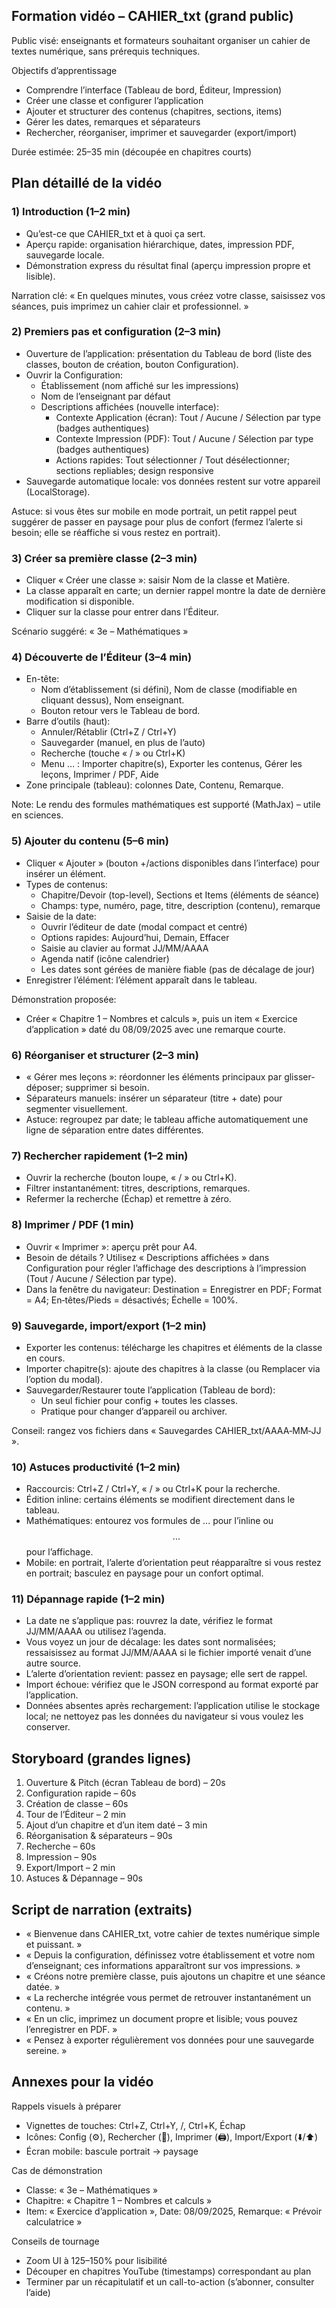 ## Formation vidéo – CAHIER_txt (grand public)

Public visé: enseignants et formateurs souhaitant organiser un cahier de textes numérique, sans prérequis techniques.

Objectifs d’apprentissage
- Comprendre l’interface (Tableau de bord, Éditeur, Impression)
- Créer une classe et configurer l’application
- Ajouter et structurer des contenus (chapitres, sections, items)
- Gérer les dates, remarques et séparateurs
- Rechercher, réorganiser, imprimer et sauvegarder (export/import)

Durée estimée: 25–35 min (découpée en chapitres courts)


## Plan détaillé de la vidéo

### 1) Introduction (1–2 min)
- Qu’est-ce que CAHIER_txt et à quoi ça sert.
- Aperçu rapide: organisation hiérarchique, dates, impression PDF, sauvegarde locale.
- Démonstration express du résultat final (aperçu impression propre et lisible).

Narration clé: « En quelques minutes, vous créez votre classe, saisissez vos séances, puis imprimez un cahier clair et professionnel. »


### 2) Premiers pas et configuration (2–3 min)
- Ouverture de l’application: présentation du Tableau de bord (liste des classes, bouton de création, bouton Configuration). 
- Ouvrir la Configuration: 
	- Établissement (nom affiché sur les impressions)
	- Nom de l’enseignant par défaut
	- Descriptions affichées (nouvelle interface):
		- Contexte Application (écran): Tout / Aucune / Sélection par type (badges authentiques)
		- Contexte Impression (PDF): Tout / Aucune / Sélection par type (badges authentiques)
		- Actions rapides: Tout sélectionner / Tout désélectionner; sections repliables; design responsive
- Sauvegarde automatique locale: vos données restent sur votre appareil (LocalStorage).

Astuce: si vous êtes sur mobile en mode portrait, un petit rappel peut suggérer de passer en paysage pour plus de confort (fermez l’alerte si besoin; elle se réaffiche si vous restez en portrait).


### 3) Créer sa première classe (2–3 min)
- Cliquer « Créer une classe »: saisir Nom de la classe et Matière.
- La classe apparaît en carte; un dernier rappel montre la date de dernière modification si disponible.
- Cliquer sur la classe pour entrer dans l’Éditeur.

Scénario suggéré: « 3e – Mathématiques »


### 4) Découverte de l’Éditeur (3–4 min)
- En-tête: 
	- Nom d’établissement (si défini), Nom de classe (modifiable en cliquant dessus), Nom enseignant.
	- Bouton retour vers le Tableau de bord.
- Barre d’outils (haut):
	- Annuler/Rétablir (Ctrl+Z / Ctrl+Y)
	- Sauvegarder (manuel, en plus de l’auto)
	- Recherche (touche « / » ou Ctrl+K)
	- Menu … : Importer chapitre(s), Exporter les contenus, Gérer les leçons, Imprimer / PDF, Aide
- Zone principale (tableau): colonnes Date, Contenu, Remarque.

Note: Le rendu des formules mathématiques est supporté (MathJax) – utile en sciences.


### 5) Ajouter du contenu (5–6 min)
- Cliquer « Ajouter » (bouton +/actions disponibles dans l’interface) pour insérer un élément.
- Types de contenus: 
	- Chapitre/Devoir (top-level), Sections et Items (éléments de séance)
	- Champs: type, numéro, page, titre, description (contenu), remarque
- Saisie de la date: 
	- Ouvrir l’éditeur de date (modal compact et centré)
	- Options rapides: Aujourd’hui, Demain, Effacer
	- Saisie au clavier au format JJ/MM/AAAA
	- Agenda natif (icône calendrier)
	- Les dates sont gérées de manière fiable (pas de décalage de jour)
- Enregistrer l’élément: l’élément apparaît dans le tableau.

Démonstration proposée:
- Créer « Chapitre 1 – Nombres et calculs », puis un item « Exercice d’application » daté du 08/09/2025 avec une remarque courte.


### 6) Réorganiser et structurer (2–3 min)
- « Gérer mes leçons »: réordonner les éléments principaux par glisser-déposer; supprimer si besoin.
- Séparateurs manuels: insérer un séparateur (titre + date) pour segmenter visuellement.
- Astuce: regroupez par date; le tableau affiche automatiquement une ligne de séparation entre dates différentes.


### 7) Rechercher rapidement (1–2 min)
- Ouvrir la recherche (bouton loupe, « / » ou Ctrl+K).
- Filtrer instantanément: titres, descriptions, remarques.
- Refermer la recherche (Échap) et remettre à zéro.


### 8) Imprimer / PDF (1 min)
- Ouvrir « Imprimer »: aperçu prêt pour A4.
- Besoin de détails ? Utilisez « Descriptions affichées » dans Configuration pour régler l’affichage des descriptions à l’impression (Tout / Aucune / Sélection par type).
- Dans la fenêtre du navigateur: Destination = Enregistrer en PDF; Format = A4; En‑têtes/Pieds = désactivés; Échelle = 100%.


### 9) Sauvegarde, import/export (1–2 min)
- Exporter les contenus: télécharge les chapitres et éléments de la classe en cours.
- Importer chapitre(s): ajoute des chapitres à la classe (ou Remplacer via l’option du modal).
- Sauvegarder/Restaurer toute l’application (Tableau de bord):
	- Un seul fichier pour config + toutes les classes.
	- Pratique pour changer d’appareil ou archiver.

Conseil: rangez vos fichiers dans « Sauvegardes CAHIER_txt/AAAA‑MM‑JJ ».


### 10) Astuces productivité (1–2 min)
- Raccourcis: Ctrl+Z / Ctrl+Y, « / » ou Ctrl+K pour la recherche.
- Édition inline: certains éléments se modifient directement dans le tableau.
- Mathématiques: entourez vos formules de $...$ pour l’inline ou $$...$$ pour l’affichage.
- Mobile: en portrait, l’alerte d’orientation peut réapparaître si vous restez en portrait; basculez en paysage pour un confort optimal.


### 11) Dépannage rapide (1–2 min)
- La date ne s’applique pas: rouvrez la date, vérifiez le format JJ/MM/AAAA ou utilisez l’agenda.
- Vous voyez un jour de décalage: les dates sont normalisées; ressaisissez au format JJ/MM/AAAA si le fichier importé venait d’une autre source.
- L’alerte d’orientation revient: passez en paysage; elle sert de rappel.
- Import échoue: vérifiez que le JSON correspond au format exporté par l’application.
- Données absentes après rechargement: l’application utilise le stockage local; ne nettoyez pas les données du navigateur si vous voulez les conserver.


## Storyboard (grandes lignes)

1) Ouverture & Pitch (écran Tableau de bord) – 20s
2) Configuration rapide – 60s
3) Création de classe – 60s
4) Tour de l’Éditeur – 2 min
5) Ajout d’un chapitre et d’un item daté – 3 min
6) Réorganisation & séparateurs – 90s
7) Recherche – 60s
8) Impression – 90s
9) Export/Import – 2 min
10) Astuces & Dépannage – 90s


## Script de narration (extraits)

- « Bienvenue dans CAHIER_txt, votre cahier de textes numérique simple et puissant. »
- « Depuis la configuration, définissez votre établissement et votre nom d’enseignant; ces informations apparaîtront sur vos impressions. »
- « Créons notre première classe, puis ajoutons un chapitre et une séance datée. »
- « La recherche intégrée vous permet de retrouver instantanément un contenu. »
- « En un clic, imprimez un document propre et lisible; vous pouvez l’enregistrer en PDF. »
- « Pensez à exporter régulièrement vos données pour une sauvegarde sereine. »


## Annexes pour la vidéo

Rappels visuels à préparer
- Vignettes de touches: Ctrl+Z, Ctrl+Y, /, Ctrl+K, Échap
- Icônes: Config (⚙️), Rechercher (🔎), Imprimer (🖨️), Import/Export (⬇️/⬆️)
- Écran mobile: bascule portrait → paysage

Cas de démonstration
- Classe: « 3e – Mathématiques »
- Chapitre: « Chapitre 1 – Nombres et calculs »
- Item: « Exercice d’application », Date: 08/09/2025, Remarque: « Prévoir calculatrice »

Conseils de tournage
- Zoom UI à 125–150% pour lisibilité
- Découper en chapitres YouTube (timestamps) correspondant au plan
- Terminer par un récapitulatif et un call-to-action (s’abonner, consulter l’aide)

